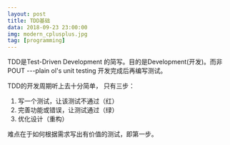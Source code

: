 ```yaml
---
layout: post
title: TDD基础
data: 2018-09-23 23:00:00
img: modern_cplusplus.jpg
tag: [programming]
---
```


TDD是Test-Driven Development 的简写。目的是Development(开发)。而非POUT ---plain ol's unit testing 开发完成后再编写测试。    

TDD的开发周期听上去十分简单， 只有三步：

1. 写一个测试，让该测试不通过（红）  
2. 完善功能或错误，让测试通过（绿）
3. 优化设计（重构）        

难点在于如何根据需求写出有价值的测试，即第一步。

